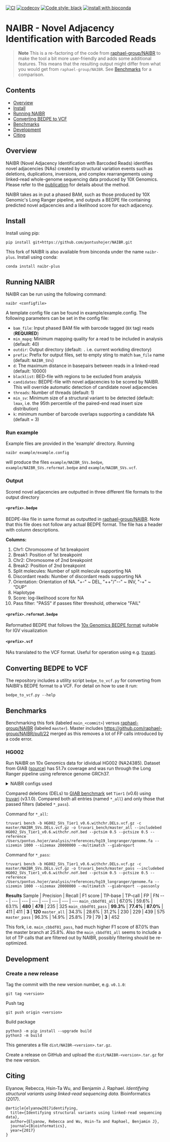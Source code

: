[![CI](https://github.com/pontushojer/NAIBR/actions/workflows/ci.yml/badge.svg?branch=main)](https://github.com/pontushojer/NAIBR/actions/workflows/ci.yml) [![codecov](https://codecov.io/gh/pontushojer/NAIBR/branch/main/graph/badge.svg?token=lHWwvvKaz1)](https://codecov.io/gh/pontushojer/NAIBR) [![Code style: black](https://img.shields.io/badge/code%20style-black-000000.svg)](https://github.com/psf/black) [![install with bioconda](https://img.shields.io/badge/install%20with-bioconda-brightgreen.svg?style=flat)](http://bioconda.github.io/recipes/naibr-plus/README.html)
# NAIBR - Novel Adjacency Identification with Barcoded Reads

> **Note** This is a re-factoring of the code from [raphael-group/NAIBR](https://github.com/raphael-group/NAIBR) to make the tool a bit more user-friendly and adds some additional features. This means that the resulting output might differ from what you would get from `raphael-group/NAIBR`. See [Benchmarks](#Benchmarks) for a comparison. 

## Contents

- [Overview](#Overview)
- [Install](#Install)
- [Running NAIBR](#Running-NAIBR)
- [Converting BEDPE to VCF](#Converting-BEDPE-to-VCF)
- [Benchmarks](#Benchmarks)
- [Development](#Development)
- [Citing](#Citing)

## Overview

NAIBR (Novel Adjacency Identification with Barcoded Reads) identifies novel adjacencies (NAs) created by structural variation events such as deletions, duplications, inversions, and complex rearrangements using linked-read whole-genome sequencing data produced by 10X Genomics. Please refer to the [publication](https://doi.org/10.1093/bioinformatics/btx712) for details about the method.


NAIBR takes as in put a phased BAM, such as those produced by 10X Genomic's 
Long Ranger pipeline, and outputs a BEDPE file containing predicted novel 
adjacencies and a likelihood score for each adjacency.

## Install
Install using pip:
```
pip install git+https://github.com/pontushojer/NAIBR.git
```

This fork of NAIBR is also available from binconda under the name `naibr-plus`. Install using conda:
```
conda install naibr-plus
```

## Running NAIBR

NAIBR can be run using the following command:

```
naibr <configfile>
```

A template config file can be found in example/example.config. The following parameters can be set in the config file:

* `bam_file`: Input phased BAM file with barcode tagged (`BX` tag) reads (**REQUIRED**)
* `min_mapq`: Minimum mapping quality for a read to be included in analysis (default: 40)
* `outdir`: Output directory (default: `.` i.e. current workding directory)
* `prefix`: Prefix for output files, set to empty sting to match `bam_file` name (default: `NAIBR_SVs`)
* `d`: The maximum distance in basepairs between reads in a linked-read (default: 10000)
* `blacklist`: BED-file with regions to be excluded from analysis
* `candidates`: BEDPE-file with novel adjacencies to be scored by NAIBR. This will override automatic detection of candidate novel adjacencies 
* `threads`: Number of threads (default: 1)
* `min_sv`: Minimum size of a structural variant to be detected (default: `lmax`, i.e. the 95th percentile of the paired-end read insert size distribution)
* `k`: minimum number of barcode overlaps supporting a candidate NA (default = 3)


### Run example
Example files are provided in the 'example' directory. Running

```
naibr example/example.config
```

will produce the files `example/NAIBR_SVs.bedpe`, `example/NAIBR_SVs.reformat.bedpe` and `example/NAIBR_SVs.vcf`.

### Output

Scored novel adjacencies are outputted in three different file formats to the output directory

#### `<prefix>.bedpe` 
BEDPE-like file in same format as outputted in [raphael-group/NAIBR](https://github.com/raphael-group/NAIBR). Note that this file does not follow any actual BEDPE format. The file has a header with column descriptions.

**Columns:**
1. Chr1: Chromosome of 1st breakpoint
2. Break1: Position of 1st breakpoint
3. Chr2: Chromosome of 2nd breakpoint
4. Break2: Position of 2nd breakpoint
5. Split molecules: Number of split molecule supporting NA
6. Discordant reads: Number of discordant reads supporting NA 
7. Orientation: Orientation of NA. "+-" ~ DEL, "++"/"--" ~ INV, "-+" ~ "DUP"
8. Haplotype
9. Score: log-likelihood score for NA
10. Pass filter: "PASS" if passes filter threshold, otherwice "FAIL"

#### `<prefix>.reformat.bedpe`
Reformatted BEDPE that follows the [10x Genomics BEDPE format](https://support.10xgenomics.com/genome-exome/software/pipelines/latest/output/bedpe) suitable for IGV visualization


#### `<prefix>.vcf`

NAs translated to the VCF format. Useful for operation using e.g. [truvari](https://github.com/ACEnglish/truvari).

## Converting BEDPE to VCF

The repository includes a utility script `bedpe_to_vcf.py` for converting from NAIBR's BEDPE format to a VCF. For detail on how to use it run:

```
bedpe_to_vcf.py --help
```

## Benchmarks
Benchmarking this fork (labeled `main_<commit>`) versus [raphael-group/NAIBR](https://github.com/raphael-group/NAIBR) (labeled `master`). Master includes https://github.com/raphael-group/NAIBR/pull/22 merged as this removes a lot of FP calls introduced by a code error.

### HG002 
Run NAIBR on 10x Genomics data for idividual HG002 (NA24385). Dataset from GIAB ([source](https://ftp-trace.ncbi.nlm.nih.gov/ReferenceSamples/giab/data/AshkenazimTrio/analysis/10XGenomics_ChromiumGenome_LongRanger2.2_Supernova2.0.1_04122018/GRCh37/)) has 51.7x coverage and was run through the Long Ranger pipeline using reference genome GRCh37. 

<details>
  <summary>NAIBR configs used</summary>
  <code>
  min_mapq=40
  d=10000
  min_sv=1000
  threads=10
  k=3
  min_reads=2
  min_discs=2
</code>
</details>

Compared deletions (DELs) to [GIAB benchmark](https://doi.org/10.1038%2Fs41587-020-0538-8) set `Tier1` (v0.6) using [truvari](https://github.com/ACEnglish/truvari) (v3.1.0). Compared both all entries (named `*_all`) and only those that passed filters (labeled `*_pass`).

Command for `*_all`:
```
truvari bench -b HG002_SVs_Tier1_v0.6.withchr.DELs.vcf.gz -c master/NAIBR_SVs.DELs.vcf.gz -o truvari_bench/master_all --includebed HG002_SVs_Tier1_v0.6.withchr.noY.bed --pctsim 0.5 --pctsize 0.5 --reference /Users/pontus.hojer/analysis/references/hg19_longranger/genome.fa --sizemin 1000 --sizemax 20000000 --multimatch --giabreport
```

Command for `*_pass`:
```
truvari bench -b HG002_SVs_Tier1_v0.6.withchr.DELs.vcf.gz -c master/NAIBR_SVs.DELs.vcf.gz -o truvari_bench/master_pass --includebed HG002_SVs_Tier1_v0.6.withchr.noY.bed --pctsim 0.5 --pctsize 0.5 --reference /Users/pontus.hojer/analysis/references/hg19_longranger/genome.fa --sizemin 1000 --sizemax 20000000 --multimatch --giabreport --passonly
```

**Results**
Sample | Precision | Recall | F1 score | TP-base | TP-call | FP | FN
--- | --- | --- | --- | --- | --- | --- | ---
`main_cbbdf01_all`  | 67.0% | 59.6% | 63.1% | **480** | **478** | 235 | 325
`main_cbbdf01_pass` | **99.3%** | **77.4%** | **87.0%** | 411 | 411 | **3** | **120**
`master_all`        | 34.3% | 28.6% | 31.2% | 230 | 229 | 439 | 575
`master_pass`       | 96.3% | 14.9% | 25.8% | 79 | 79 | **3** | 452

This fork, i.e. `main_cbbdf01_pass`, had much higher F1 score of 87.0% than the master branch at 25.8%. Also the `main_cbbdf01_all` seems to include a lot of TP calls that are filtered out by NAIBR, possibly filtering should be re-optimized.

## Development

### Create a new release

Tag the commit with the new version number, e.g. `v0.1.0`:

```
git tag <version>
```

Push tag

```
git push origin <version>
```

Build package

```
python3 -m pip install --upgrade build
python3 -m build
```

This generates a file `dist/NAIBR-<version>.tar.gz`.

Create a release on GitHub and upload the `dist/NAIBR-<version>.tar.gz` for the new version.

## Citing
Elyanow, Rebecca, Hsin-Ta Wu, and Benjamin J. Raphael. *Identifying 
structural variants using linked-read sequencing data.* Bioinformatics (2017).
```
@article{elyanow2017identifying,
  title={Identifying structural variants using linked-read sequencing data},
  author={Elyanow, Rebecca and Wu, Hsin-Ta and Raphael, Benjamin J},
  journal={Bioinformatics},
  year={2017}
}
```
